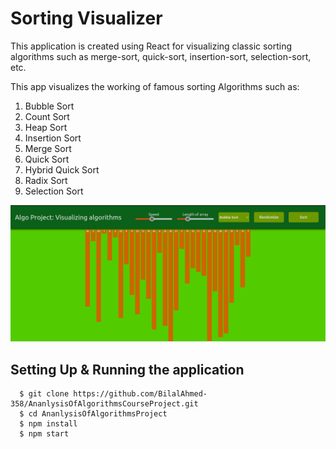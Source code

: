 # Sorting Visualizer

This application is created using React for visualizing classic sorting algorithms such as merge-sort, quick-sort, insertion-sort, selection-sort, etc.

This app visualizes the working of famous sorting Algorithms such as:
1. Bubble Sort
2. Count Sort
3. Heap Sort
4. Insertion Sort
5. Merge Sort
6. Quick Sort
7. Hybrid Quick Sort
8. Radix Sort
9. Selection Sort

![screenshot of project](/public/sv.png)

## Setting Up & Running the application

```
  $ git clone https://github.com/BilalAhmed-358/AnanlysisOfAlgorithmsCourseProject.git
  $ cd AnanlysisOfAlgorithmsProject
  $ npm install
  $ npm start
```
